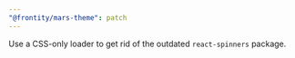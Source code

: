 ```yaml
---
"@frontity/mars-theme": patch
---
```


Use a CSS-only loader to get rid of the outdated `react-spinners` package.
